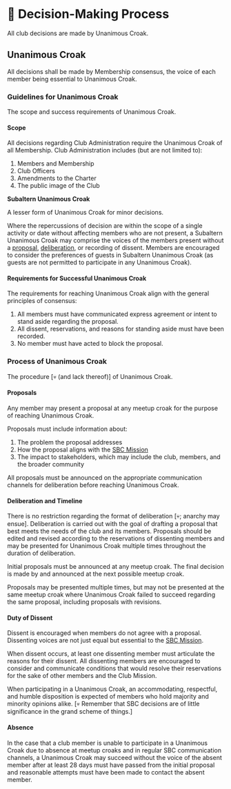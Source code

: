 # 🤔 Decision-Making Process

All club decisions are made by Unanimous Croak.

## Unanimous Croak

All decisions shall be made by Membership consensus, the voice of each member being essential to Unanimous Croak.

### Guidelines for Unanimous Croak

The scope and success requirements of Unanimous Croak.

#### Scope

All decisions regarding Club Administration require the Unanimous Croak of all Membership. Club Administration includes (but are not limited to):

1. Members and Membership
2. Club Officers
3. Amendments to the Charter
4. The public image of the Club

**Subaltern Unanimous Croak**

A lesser form of Unanimous Croak for minor decisions.

Where the repercussions of decision are within the scope of a single activity or date without affecting members who are not present, a Subaltern Unanimous Croak may comprise the voices of the members present without a [proposal](https://docs.google.com/document/d/1XernRVKe4QxJDk0ka3EtGjtw3ZFzgvzVMG3F9Dj3Wpg/edit#heading=h.gyq3u3fysd32), [deliberation](https://docs.google.com/document/d/1XernRVKe4QxJDk0ka3EtGjtw3ZFzgvzVMG3F9Dj3Wpg/edit#heading=h.p206niu33zr0), or recording of dissent. Members are encouraged to consider the preferences of guests in Subaltern Unanimous Croak (as guests are not permitted to participate in any Unanimous Croak).

#### Requirements for Successful Unanimous Croak

The requirements for reaching Unanimous Croak align with the general principles of consensus:

1. All members must have communicated express agreement or intent to stand aside regarding the proposal.
2. All dissent, reservations, and reasons for standing aside must have been recorded.
3. No member must have acted to block the proposal.

### Process of Unanimous Croak

The procedure \[💀 (and lack thereof)] of Unanimous Croak.

#### Proposals

Any member may present a proposal at any meetup croak for the purpose of reaching Unanimous Croak.

Proposals must include information about:

1. The problem the proposal addresses
2. How the proposal aligns with the [SBC Mission](https://docs.google.com/document/d/1rYzyi2lL5mu1zZwvimI\_48eSwcOZSUxjt-ZNeum5QcY/edit#heading=h.qa5ndbktrlt4)
3. The impact to stakeholders, which may include the club, members, and the broader community

All proposals must be announced on the appropriate communication channels for deliberation before reaching Unanimous Croak.

#### Deliberation and Timeline

There is no restriction regarding the format of deliberation \[💀; anarchy may ensue]. Deliberation is carried out with the goal of drafting a proposal that best meets the needs of the club and its members. Proposals should be edited and revised according to the reservations of dissenting members and may be presented for Unanimous Croak multiple times throughout the duration of deliberation.

Initial proposals must be announced at any meetup croak. The final decision is made by and announced at the next possible meetup croak.

Proposals may be presented multiple times, but may not be presented at the same meetup croak where Unanimous Croak failed to succeed regarding the same proposal, including proposals with revisions.

#### Duty of Dissent

Dissent is encouraged when members do not agree with a proposal. Dissenting voices are not just equal but essential to the [SBC Mission](https://docs.google.com/document/d/1rYzyi2lL5mu1zZwvimI\_48eSwcOZSUxjt-ZNeum5QcY/edit#heading=h.qa5ndbktrlt4).

When dissent occurs, at least one dissenting member must articulate the reasons for their dissent. All dissenting members are encouraged to consider and communicate conditions that would resolve their reservations for the sake of other members and the Club Mission.

When participating in a Unanimous Croak, an accommodating, respectful, and humble disposition is expected of members who hold majority and minority opinions alike. \[💀 Remember that SBC decisions are of little significance in the grand scheme of things.]

#### Absence&#x20;

In the case that a club member is unable to participate in a Unanimous Croak due to absence at meetup croaks and in regular SBC communication channels, a Unanimous Croak may succeed without the voice of the absent member after at least 28 days must have passed from the initial proposal and reasonable attempts must have been made to contact the absent member.
